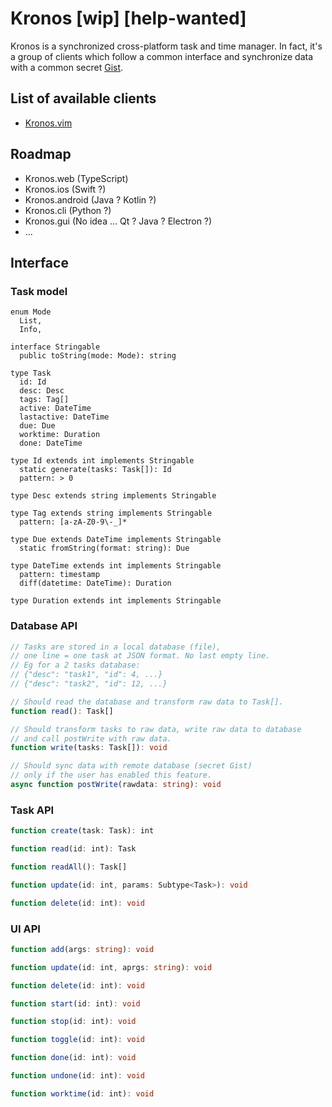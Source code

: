 # Kronos [wip] [help-wanted]

Kronos is a synchronized cross-platform task and time manager. In fact, it's a group of clients which follow a common interface and synchronize data with a common secret [Gist](https://gist.github.com).

## List of available clients

  - [Kronos.vim](https://github.com/kronos-io/kronos.vim)
  
## Roadmap

  - Kronos.web (TypeScript)
  - Kronos.ios (Swift ?)
  - Kronos.android (Java ? Kotlin ?)
  - Kronos.cli (Python ?)
  - Kronos.gui (No idea ... Qt ? Java ? Electron ?)
  - ...
  
## Interface
### Task model

```
enum Mode
  List,
  Info,

interface Stringable
  public toString(mode: Mode): string

type Task
  id: Id
  desc: Desc
  tags: Tag[]
  active: DateTime
  lastactive: DateTime
  due: Due
  worktime: Duration
  done: DateTime

type Id extends int implements Stringable
  static generate(tasks: Task[]): Id
  pattern: > 0
  
type Desc extends string implements Stringable

type Tag extends string implements Stringable
  pattern: [a-zA-Z0-9\-_]*

type Due extends DateTime implements Stringable
  static fromString(format: string): Due

type DateTime extends int implements Stringable
  pattern: timestamp
  diff(datetime: DateTime): Duration

type Duration extends int implements Stringable
```

### Database API

```typescript
// Tasks are stored in a local database (file),
// one line = one task at JSON format. No last empty line.
// Eg for a 2 tasks database:
// {"desc": "task1", "id": 4, ...}
// {"desc": "task2", "id": 12, ...}

// Should read the database and transform raw data to Task[].
function read(): Task[]

// Should transform tasks to raw data, write raw data to database
// and call postWrite with raw data.
function write(tasks: Task[]): void

// Should sync data with remote database (secret Gist)
// only if the user has enabled this feature.
async function postWrite(rawdata: string): void
```

### Task API

```typescript
function create(task: Task): int

function read(id: int): Task

function readAll(): Task[]

function update(id: int, params: Subtype<Task>): void

function delete(id: int): void
```

### UI API

```typescript
function add(args: string): void

function update(id: int, aprgs: string): void

function delete(id: int): void

function start(id: int): void

function stop(id: int): void

function toggle(id: int): void

function done(id: int): void

function undone(id: int): void

function worktime(id: int): void
```
